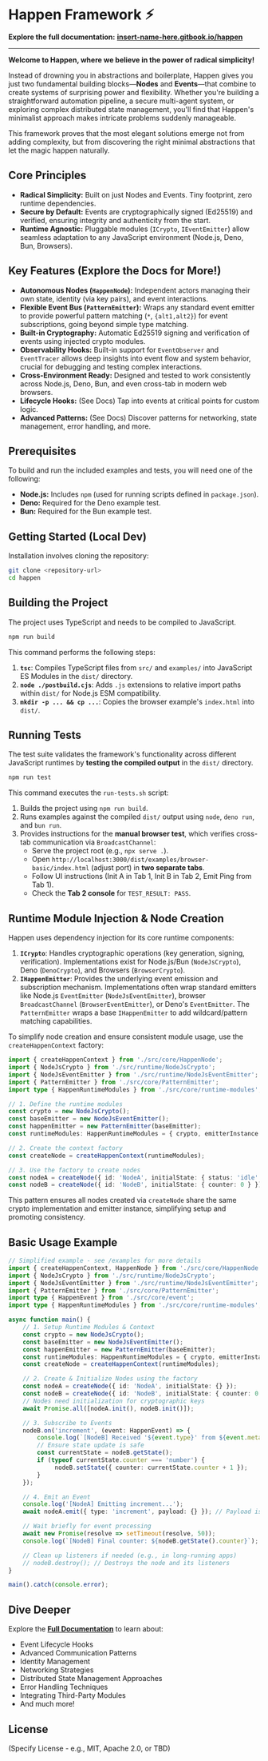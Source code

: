 # Happen Framework ⚡︎

**Explore the full documentation:** [**insert-name-here.gitbook.io/happen**](https://insert-name-here.gitbook.io/happen)

---

**Welcome to Happen, where we believe in the power of radical simplicity!**

Instead of drowning you in abstractions and boilerplate, Happen gives you just two fundamental building blocks—**Nodes** and **Events**—that combine to create systems of surprising power and flexibility. Whether you're building a straightforward automation pipeline, a secure multi-agent system, or exploring complex distributed state management, you'll find that Happen's minimalist approach makes intricate problems suddenly manageable.

This framework proves that the most elegant solutions emerge not from adding complexity, but from discovering the right minimal abstractions that let the magic happen naturally.

## Core Principles

*   **Radical Simplicity:** Built on just Nodes and Events. Tiny footprint, zero runtime dependencies.
*   **Secure by Default:** Events are cryptographically signed (Ed25519) and verified, ensuring integrity and authenticity from the start.
*   **Runtime Agnostic:** Pluggable modules (`ICrypto`, `IEventEmitter`) allow seamless adaptation to any JavaScript environment (Node.js, Deno, Bun, Browsers).

## Key Features (Explore the Docs for More!)

*   **Autonomous Nodes (`HappenNode`):** Independent actors managing their own state, identity (via key pairs), and event interactions.
*   **Flexible Event Bus (`PatternEmitter`):** Wraps any standard event emitter to provide powerful pattern matching (`*`, `{alt1,alt2}`) for event subscriptions, going beyond simple type matching.
*   **Built-in Cryptography:** Automatic Ed25519 signing and verification of events using injected crypto modules.
*   **Observability Hooks:** Built-in support for `EventObserver` and `EventTracer` allows deep insights into event flow and system behavior, crucial for debugging and testing complex interactions.
*   **Cross-Environment Ready:** Designed and tested to work consistently across Node.js, Deno, Bun, and even cross-tab in modern web browsers.
*   **Lifecycle Hooks:** (See Docs) Tap into events at critical points for custom logic.
*   **Advanced Patterns:** (See Docs) Discover patterns for networking, state management, error handling, and more.

## Prerequisites

To build and run the included examples and tests, you will need one of the following:

*   **Node.js:** Includes `npm` (used for running scripts defined in `package.json`).
*   **Deno:** Required for the Deno example test.
*   **Bun:** Required for the Bun example test.

## Getting Started (Local Dev)

Installation involves cloning the repository:

```bash
git clone <repository-url>
cd happen
```

## Building the Project

The project uses TypeScript and needs to be compiled to JavaScript.

```bash
npm run build
```

This command performs the following steps:

1.  **`tsc`**: Compiles TypeScript files from `src/` and `examples/` into JavaScript ES Modules in the `dist/` directory.
2.  **`node ./postbuild.cjs`**: Adds `.js` extensions to relative import paths within `dist/` for Node.js ESM compatibility.
3.  **`mkdir -p ... && cp ...`**: Copies the browser example's `index.html` into `dist/`.

## Running Tests

The test suite validates the framework's functionality across different JavaScript runtimes by **testing the compiled output** in the `dist/` directory.

```bash
npm run test
```

This command executes the `run-tests.sh` script:

1.  Builds the project using `npm run build`.
2.  Runs examples against the compiled `dist/` output using `node`, `deno run`, and `bun run`.
3.  Provides instructions for the **manual browser test**, which verifies cross-tab communication via `BroadcastChannel`:
    *   Serve the project root (e.g., `npx serve .`).
    *   Open `http://localhost:3000/dist/examples/browser-basic/index.html` (adjust port) in **two separate tabs**.
    *   Follow UI instructions (Init A in Tab 1, Init B in Tab 2, Emit Ping from Tab 1).
    *   Check the **Tab 2 console** for `TEST_RESULT: PASS`.

## Runtime Module Injection & Node Creation

Happen uses dependency injection for its core runtime components:

1.  **`ICrypto`**: Handles cryptographic operations (key generation, signing, verification). Implementations exist for Node.js/Bun (`NodeJsCrypto`), Deno (`DenoCrypto`), and Browsers (`BrowserCrypto`).
2.  **`IHappenEmitter`**: Provides the underlying event emission and subscription mechanism. Implementations often wrap standard emitters like Node.js `EventEmitter` (`NodeJsEventEmitter`), browser `BroadcastChannel` (`BrowserEventEmitter`), or Deno's `EventEmitter`. The `PatternEmitter` wraps a base `IHappenEmitter` to add wildcard/pattern matching capabilities.

To simplify node creation and ensure consistent module usage, use the `createHappenContext` factory:

```typescript
import { createHappenContext } from './src/core/HappenNode';
import { NodeJsCrypto } from './src/runtime/NodeJsCrypto';
import { NodeJsEventEmitter } from './src/runtime/NodeJsEventEmitter';
import { PatternEmitter } from './src/core/PatternEmitter';
import type { HappenRuntimeModules } from './src/core/runtime-modules';

// 1. Define the runtime modules
const crypto = new NodeJsCrypto();
const baseEmitter = new NodeJsEventEmitter();
const happenEmitter = new PatternEmitter(baseEmitter);
const runtimeModules: HappenRuntimeModules = { crypto, emitterInstance: happenEmitter };

// 2. Create the context factory
const createNode = createHappenContext(runtimeModules);

// 3. Use the factory to create nodes
const nodeA = createNode({ id: 'NodeA', initialState: { status: 'idle' } });
const nodeB = createNode({ id: 'NodeB', initialState: { counter: 0 } });
```

This pattern ensures all nodes created via `createNode` share the same crypto implementation and emitter instance, simplifying setup and promoting consistency.

## Basic Usage Example

```typescript
// Simplified example - see /examples for more details
import { createHappenContext, HappenNode } from './src/core/HappenNode';
import { NodeJsCrypto } from './src/runtime/NodeJsCrypto';
import { NodeJsEventEmitter } from './src/runtime/NodeJsEventEmitter';
import { PatternEmitter } from './src/core/PatternEmitter';
import type { HappenEvent } from './src/core/event';
import type { HappenRuntimeModules } from './src/core/runtime-modules';

async function main() {
    // 1. Setup Runtime Modules & Context
    const crypto = new NodeJsCrypto();
    const baseEmitter = new NodeJsEventEmitter();
    const happenEmitter = new PatternEmitter(baseEmitter);
    const runtimeModules: HappenRuntimeModules = { crypto, emitterInstance: happenEmitter };
    const createNode = createHappenContext(runtimeModules);

    // 2. Create & Initialize Nodes using the factory
    const nodeA = createNode({ id: 'NodeA', initialState: {} });
    const nodeB = createNode({ id: 'NodeB', initialState: { counter: 0 } });
    // Nodes need initialization for cryptographic keys
    await Promise.all([nodeA.init(), nodeB.init()]);

    // 3. Subscribe to Events
    nodeB.on('increment', (event: HappenEvent) => {
        console.log(`[NodeB] Received '${event.type}' from ${event.metadata.sender}`);
        // Ensure state update is safe
        const currentState = nodeB.getState();
        if (typeof currentState.counter === 'number') {
             nodeB.setState({ counter: currentState.counter + 1 });
        }
    });

    // 4. Emit an Event
    console.log('[NodeA] Emitting increment...');
    await nodeA.emit({ type: 'increment', payload: {} }); // Payload is optional

    // Wait briefly for event processing
    await new Promise(resolve => setTimeout(resolve, 50));
    console.log(`[NodeB] Final counter: ${nodeB.getState().counter}`); // Output: 1

    // Clean up listeners if needed (e.g., in long-running apps)
    // nodeB.destroy(); // Destroys the node and its listeners
}

main().catch(console.error);
```

## Dive Deeper

Explore the [**Full Documentation**](https://insert-name-here.gitbook.io/happen) to learn about:

*   Event Lifecycle Hooks
*   Advanced Communication Patterns
*   Identity Management
*   Networking Strategies
*   Distributed State Management Approaches
*   Error Handling Techniques
*   Integrating Third-Party Modules
*   And much more!

## License

(Specify License - e.g., MIT, Apache 2.0, or TBD)
